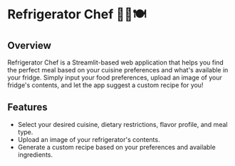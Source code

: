 # Refrigerator Chef 🧑‍🍳🍽️

## Overview
Refrigerator Chef is a Streamlit-based web application that helps you find the perfect meal based on your cuisine preferences and what's available in your fridge. Simply input your food preferences, upload an image of your fridge's contents, and let the app suggest a custom recipe for you!

## Features
- Select your desired cuisine, dietary restrictions, flavor profile, and meal type.
- Upload an image of your refrigerator's contents.
- Generate a custom recipe based on your preferences and available ingredients.
